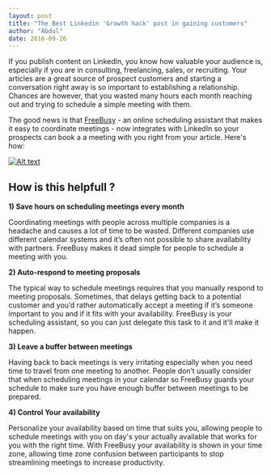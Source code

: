 ```yaml
---
layout: post
title: "The Best Linkedin 'Growth hack' post in gaining customers"
author: "Abdul"
date: 2016-09-26
---
```


If you publish content on LinkedIn, you know how valuable your audience is, especially if you are in consulting, freelancing, sales, or recruiting. Your articles are a great source of prospect customers and starting a conversation <!--more--> right away is so important to establishing a relationship. Chances are however, that you wasted many hours each month reaching out and trying to schedule a simple meeting with them.

The good news is that [FreeBusy](https://freebusy.io/) - an online scheduling assistant that makes it easy to coordinate meetings - now integrates with LinkedIn so your prospects can book a a meeting with you right from your article. Here's how:

[![Alt text](http://imgur.com/ZG7Rhsg.png)](https://www.youtube.com/watch?v=PTyj9c7oCB8&feature=youtu.be) 

## How is this helpfull ?

**1) Save hours on scheduling meetings every month**

Coordinating meetings with people across multiple companies is a headache and causes a lot of time to be wasted. Different companies use different calendar systems and it’s often not possible to share availability with partners. FreeBusy makes it dead simple for people to schedule a meeting with you.

**2) Auto-respond to meeting proposals**

The typical way to schedule meetings requires that you manually respond to meeting proposals. Sometimes, that delays getting back to a potential customer and you’d rather automatically accept a meeting if it’s someone important to you and if it fits with your availability. FreeBusy is your scheduling assistant, so you can just delegate this task to it and it'll make it happen.

**3) Leave a buffer between meetings**

Having back to back meetings is very irritating especially when you need time to travel from one meeting to another. People don’t usually consider that when scheduling meetings in your calendar so FreeBusy guards your schedule to make sure you have enough buffer between meetings to be prepared.

**4) Control Your availability**
 
Personalize your availability based on time that suits you, allowing people to schedule meetings with you on day's your actually available that works for you with the right time. With FreeBusy your availability is shown in your time zone, allowing time zone confusion between participants to stop streamlining meetings to increase productivity.
